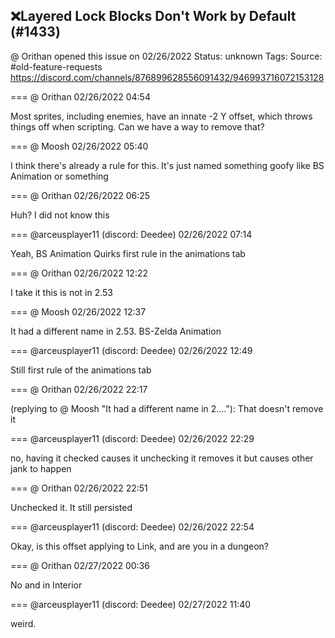 ## ❌Layered Lock Blocks Don't Work by Default (#1433)
@ Orithan opened this issue on 02/26/2022
Status: unknown
Tags: 
Source: #old-feature-requests https://discord.com/channels/876899628556091432/946993716072153128


=== @ Orithan 02/26/2022 04:54

Most sprites, including enemies, have an innate -2 Y offset, which throws things off when scripting. Can we have a way to remove that?

=== @ Moosh 02/26/2022 05:40

I think there's already a rule for this. It's just named something goofy like BS Animation or something

=== @ Orithan 02/26/2022 06:25

Huh?
I did not know this

=== @arceusplayer11 (discord: Deedee) 02/26/2022 07:14

Yeah, BS Animation Quirks
first rule in the animations tab

=== @ Orithan 02/26/2022 12:22

I take it this is not in 2.53

=== @ Moosh 02/26/2022 12:37

It had a different name in 2.53. BS-Zelda Animation

=== @arceusplayer11 (discord: Deedee) 02/26/2022 12:49

Still first rule of the animations tab

=== @ Orithan 02/26/2022 22:17

(replying to @ Moosh "It had a different name in 2.…"): That doesn't remove it

=== @arceusplayer11 (discord: Deedee) 02/26/2022 22:29

no, having it checked causes it
unchecking it removes it but causes other jank to happen

=== @ Orithan 02/26/2022 22:51

Unchecked it. It still persisted

=== @arceusplayer11 (discord: Deedee) 02/26/2022 22:54

Okay, is this offset applying to Link, and are you in a dungeon?

=== @ Orithan 02/27/2022 00:36

No and in Interior

=== @arceusplayer11 (discord: Deedee) 02/27/2022 11:40

weird.

